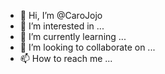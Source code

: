 - 👋 Hi, I’m @CaroJojo
- 👀 I’m interested in ...
- 🌱 I’m currently learning ...
- 💞️ I’m looking to collaborate on ...
- 📫 How to reach me ...

<!---
CaroJojo/CaroJojo is a ✨ special ✨ repository because its `README.md` (this file) appears on your GitHub profile.
You can click the Preview link to take a look at your changes.
--->
